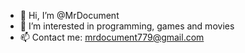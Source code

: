 - 👋 Hi, I’m @MrDocument
- 👀 I’m interested in programming, games and movies
- 📫 Contact me: mrdocument779@gmail.com
